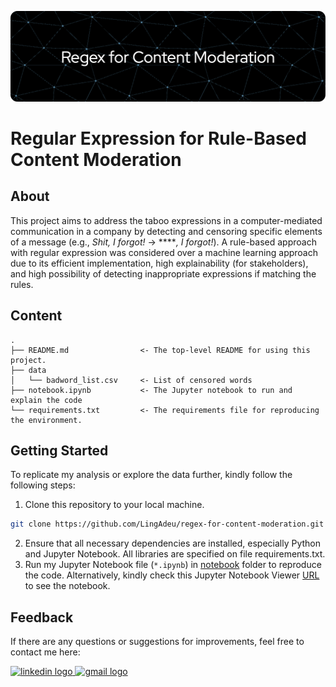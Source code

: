![header](header.png)

# Regular Expression for Rule-Based Content Moderation

## About
This project aims to address the taboo expressions in a computer-mediated communication in a company by detecting and censoring specific elements of a message (e.g., *Shit, I forgot!* $\rightarrow$ \*\*\*\**, I forgot!*). A rule-based approach with regular expression was considered over a machine learning approach due to its efficient implementation, high explainability (for stakeholders), and high possibility of detecting inappropriate expressions if matching the rules. 

## Content
    .
    ├── README.md                <- The top-level README for using this project.
    ├── data
    │   └── badword_list.csv     <- List of censored words 
    ├── notebook.ipynb           <- The Jupyter notebook to run and explain the code
    └── requirements.txt         <- The requirements file for reproducing the environment.

## Getting Started
To replicate my analysis or explore the data further, kindly follow the following steps:
1. Clone this repository to your local machine.
```bash
git clone https://github.com/LingAdeu/regex-for-content-moderation.git
```
2. Ensure that all necessary dependencies are installed, especially Python and Jupyter Notebook. All libraries are specified on file requirements.txt.
3. Run my Jupyter Notebook file (`*.ipynb`) in [notebook](https://github.com/LingAdeu/regex-for-content-moderation/blob/main/notebook.ipynb) folder to reproduce the code. Alternatively, kindly check this Jupyter Notebook Viewer [URL](https://nbviewer.org/github/LingAdeu/) to see the notebook.

## Feedback
If there are any questions or suggestions for improvements, feel free to contact me here:

<a href="https://www.linkedin.com/in/adelia-januarto/" target="_blank">
    <img src="https://raw.githubusercontent.com/maurodesouza/profile-readme-generator/master/src/assets/icons/social/linkedin/default.svg" width="52" height="40" alt="linkedin logo"/>
  </a>
<a href="mailto:januartoadelia@gmail.com" target="_blank">
    <img src="https://raw.githubusercontent.com/maurodesouza/profile-readme-generator/master/src/assets/icons/social/gmail/default.svg"  width="52" height="40" alt="gmail logo"/>
  </a>